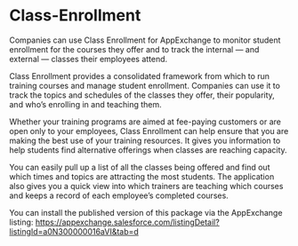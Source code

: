 # Class-Enrollment

Companies can use Class Enrollment for AppExchange to monitor student enrollment for the courses they offer and to track the internal — and external — classes their employees attend.

Class Enrollment provides a consolidated framework from which to run training courses and manage student enrollment. Companies can use it to track the topics and schedules of the classes they offer, their popularity, and who’s enrolling in and teaching them.

Whether your training programs are aimed at fee-paying customers or are open only to your employees, Class Enrollment can help ensure that you are making the best use of your training resources. It gives you information to help students find alternative offerings when classes are reaching capacity.

You can easily pull up a list of all the classes being offered and find out which times and topics are attracting the most students. The application also gives you a quick view into which trainers are teaching which courses and keeps a record of each employee’s completed courses.

You can install the published version of this package via the AppExchange listing: https://appexchange.salesforce.com/listingDetail?listingId=a0N300000016aVI&tab=d

